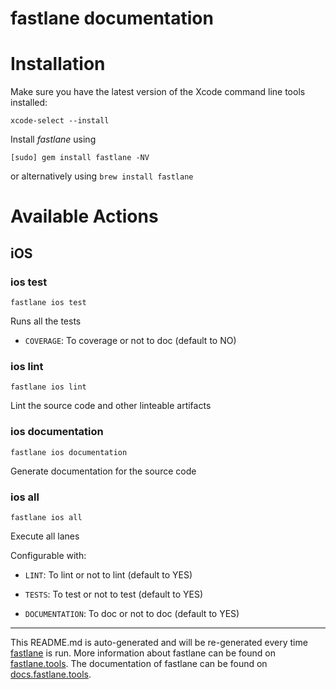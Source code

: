 fastlane documentation
================
# Installation

Make sure you have the latest version of the Xcode command line tools installed:

```
xcode-select --install
```

Install _fastlane_ using
```
[sudo] gem install fastlane -NV
```
or alternatively using `brew install fastlane`

# Available Actions
## iOS
### ios test
```
fastlane ios test
```
Runs all the tests

- `COVERAGE`: To coverage or not to doc (default to NO)
### ios lint
```
fastlane ios lint
```
Lint the source code and other linteable artifacts
### ios documentation
```
fastlane ios documentation
```
Generate documentation for the source code
### ios all
```
fastlane ios all
```
Execute all lanes

Configurable with:

- `LINT`: To lint or not to lint (default to YES)

- `TESTS`: To test or not to test (default to YES)

- `DOCUMENTATION`: To doc or not to doc (default to YES)

----

This README.md is auto-generated and will be re-generated every time [fastlane](https://fastlane.tools) is run.
More information about fastlane can be found on [fastlane.tools](https://fastlane.tools).
The documentation of fastlane can be found on [docs.fastlane.tools](https://docs.fastlane.tools).
